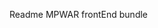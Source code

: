 Readme
MPWAR frontEnd bundle
        
        
        
        
        
        

        
        
        